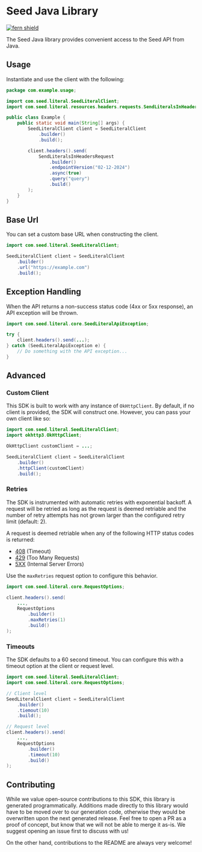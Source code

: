 # Seed Java Library

[![fern shield](https://img.shields.io/badge/%F0%9F%8C%BF-Built%20with%20Fern-brightgreen)](https://buildwithfern.com?utm_source=github&utm_medium=github&utm_campaign=readme&utm_source=Seed%2FJava)

The Seed Java library provides convenient access to the Seed API from Java.

## Usage

Instantiate and use the client with the following:

```java
package com.example.usage;

import com.seed.literal.SeedLiteralClient;
import com.seed.literal.resources.headers.requests.SendLiteralsInHeadersRequest;

public class Example {
    public static void main(String[] args) {
        SeedLiteralClient client = SeedLiteralClient
            .builder()
            .build();

        client.headers().send(
            SendLiteralsInHeadersRequest
                .builder()
                .endpointVersion("02-12-2024")
                .async(true)
                .query("query")
                .build()
        );
    }
}
```

## Base Url

You can set a custom base URL when constructing the client.

```java
import com.seed.literal.SeedLiteralClient;

SeedLiteralClient client = SeedLiteralClient
    .builder()
    .url("https://example.com")
    .build();
```

## Exception Handling

When the API returns a non-success status code (4xx or 5xx response), an API exception will be thrown.

```java
import com.seed.literal.core.SeedLiteralApiException;

try {
    client.headers().send(...);
} catch (SeedLiteralApiException e) {
    // Do something with the API exception...
}
```

## Advanced

### Custom Client

This SDK is built to work with any instance of `OkHttpClient`. By default, if no client is provided, the SDK will construct one. 
However, you can pass your own client like so:

```java
import com.seed.literal.SeedLiteralClient;
import okhttp3.OkHttpClient;

OkHttpClient customClient = ...;

SeedLiteralClient client = SeedLiteralClient
    .builder()
    .httpClient(customClient)
    .build();
```

### Retries

The SDK is instrumented with automatic retries with exponential backoff. A request will be retried as long
as the request is deemed retriable and the number of retry attempts has not grown larger than the configured
retry limit (default: 2).

A request is deemed retriable when any of the following HTTP status codes is returned:

- [408](https://developer.mozilla.org/en-US/docs/Web/HTTP/Status/408) (Timeout)
- [429](https://developer.mozilla.org/en-US/docs/Web/HTTP/Status/429) (Too Many Requests)
- [5XX](https://developer.mozilla.org/en-US/docs/Web/HTTP/Status/500) (Internal Server Errors)

Use the `maxRetries` request option to configure this behavior.

```java
import com.seed.literal.core.RequestOptions;

client.headers().send(
    ...,
    RequestOptions
        .builder()
        .maxRetries(1)
        .build()
);
```

### Timeouts

The SDK defaults to a 60 second timeout. You can configure this with a timeout option at the client or request level.

```java
import com.seed.literal.SeedLiteralClient;
import com.seed.literal.core.RequestOptions;

// Client level
SeedLiteralClient client = SeedLiteralClient
    .builder()
    .tiemout(10)
    .build();

// Request level
client.headers().send(
    ...,
    RequestOptions
        .builder()
        .timeout(10)
        .build()
);
```

## Contributing

While we value open-source contributions to this SDK, this library is generated programmatically.
Additions made directly to this library would have to be moved over to our generation code,
otherwise they would be overwritten upon the next generated release. Feel free to open a PR as
a proof of concept, but know that we will not be able to merge it as-is. We suggest opening
an issue first to discuss with us!

On the other hand, contributions to the README are always very welcome!